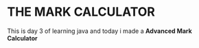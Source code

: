 <h1>THE MARK CALCULATOR</h1>

<p color:red>This is day 3 of learning java and today i made a <b>Advanced Mark Calculator</b></p>
